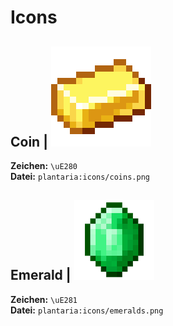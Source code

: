 # Icons

## Coin | ![Coin Icon](https://raw.githubusercontent.com/Plantaria-Network/Plantaria-ResourcePack/main/assets/plantaria/textures/icons/coins.png)
**Zeichen:** `\uE280`  
**Datei:** `plantaria:icons/coins.png`

## Emerald | ![Emerald Icon](https://raw.githubusercontent.com/Plantaria-Network/Plantaria-ResourcePack/main/assets/plantaria/textures/icons/emeralds.png)
**Zeichen:** `\uE281`  
**Datei:** `plantaria:icons/emeralds.png`